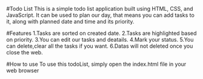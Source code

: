 #Todo List
This is a simple todo list application built using HTML, CSS, and JavaScript. It can be used to plan our day, that means you can add tasks to it, along with planned 
date and time and its priority.

#Features
1.Tasks are sorted on created date.
2.Tasks are highlighted based on priority.
3.You can edit our tasks and deatails.
4.Mark your status.
5.You can delete,clear all the tasks if you want.
6.Datas will not deleted once you close the web.

#How to use
To use this todoList, simply open the index.html file in your web browser
